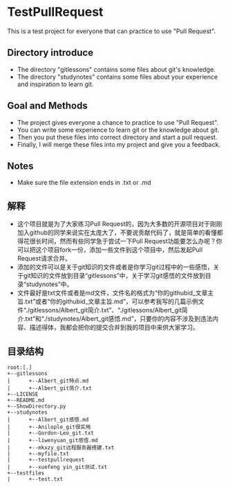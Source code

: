 # TestPullRequest
This is a test project for everyone that can practice to use "Pull Request".

## Directory introduce
- The directory "gitlessons" contains some files about git's knowledge.
- The directory "studynotes" contains some files about your experience and inspiration to learn git.

## Goal and Methods
- The project gives everyone a chance to practice to use "Pull Request". 
- You can write some experience to learn git or the knowledge about git. 
- Then you put these files into correct directory and start a pull request. 
- Finally, I will merge these files into my project and give you a feedback.

## Notes
- Make sure the file extension ends in .txt or .md


## 解释
- 这个项目就是为了大家练习Pull Request的，因为大多数的开源项目对于刚刚加入github的同学来说实在太庞大了，不要说贡献代码了，就是简单的看懂都得花很长时间，然而有些同学急于尝试一下Pull Request功能要怎么办呢？你可以把这个项目fork一份，添加一些文件到这个项目中，然后发起Pull Request请求合并。
- 添加的文件可以是关于git知识的文件或者是你学习git过程中的一些感悟，关于git知识的文件放到目录“gitlessons”中，关于学习git感悟的文件放到目录“studynotes”中。
- 文件最好是txt文件或者是md文件，文件名的格式为“你的githubid_文章主旨.txt”或者“你的githubid_文章主旨.md”，可以参考我写的几篇示例文件“./gitlessons/Albert_git简介.txt”、“./gitlessons/Albert_git简介.txt”和“./studynotes/Albert_git感悟.md”，只要你的内容不涉及到违法内容、描述得体，我都会把你的提交合并到我的项目中来供大家学习。


## 目录结构

```
root:[.]
+--gitlessons
|      +--Albert_git特点.md
|      +--Albert_git简介.txt
+--LICENSE
+--README.md
+--ShowDirectory.py
+--studynotes
|      +--Albert_git感悟.md
|      +--Anilople_git很实用
|      +--Gordon-Leo_git.txt
|      +--liwenyuan_git感悟.md
|      +--mkxzy_git远程服务器搭建.txt
|      +--myfile.txt
|      +--testpullrequest
|      +--xuefeng yin_git测试.txt
+--testfiles
|      +--test.txt
```